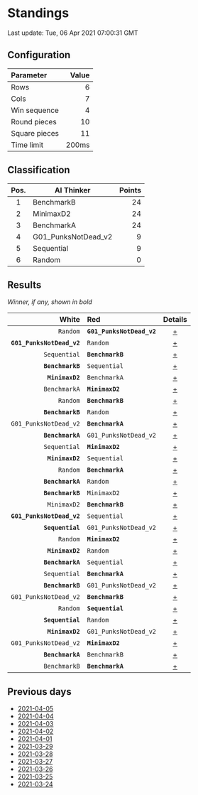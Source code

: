 # Standings

Last update: Tue, 06 Apr 2021 07:00:31 GMT

## Configuration

| Parameter      | Value             |
|:-------------- | ----------------: |
| Rows          | 6        |
| Cols          | 7        |
| Win sequence  | 4 |
| Round pieces  | 10  |
| Square pieces | 11 |
| Time limit    | 200ms     |

## Classification

| Pos. | AI Thinker | Points |
|:----:| ---------- | -----: |
| 1 | BenchmarkB | 24 |
| 2 | MinimaxD2 | 24 |
| 3 | BenchmarkA | 24 |
| 4 | G01_PunksNotDead_v2 | 9 |
| 5 | Sequential | 9 |
| 6 | Random | 0 |

## Results

_Winner, if any, shown in bold_

| White |   Red   | Details |
| -----:|:------- | :-----: |
| `Random` | **`G01_PunksNotDead_v2`** | [+](results/RandomvsG01_PunksNotDead_v2.txt) |
| **`G01_PunksNotDead_v2`** | `Random` | [+](results/G01_PunksNotDead_v2vsRandom.txt) |
| `Sequential` | **`BenchmarkB`** | [+](results/SequentialvsBenchmarkB.txt) |
| **`BenchmarkB`** | `Sequential` | [+](results/BenchmarkBvsSequential.txt) |
| **`MinimaxD2`** | `BenchmarkA` | [+](results/MinimaxD2vsBenchmarkA.txt) |
| `BenchmarkA` | **`MinimaxD2`** | [+](results/BenchmarkAvsMinimaxD2.txt) |
| `Random` | **`BenchmarkB`** | [+](results/RandomvsBenchmarkB.txt) |
| **`BenchmarkB`** | `Random` | [+](results/BenchmarkBvsRandom.txt) |
| `G01_PunksNotDead_v2` | **`BenchmarkA`** | [+](results/G01_PunksNotDead_v2vsBenchmarkA.txt) |
| **`BenchmarkA`** | `G01_PunksNotDead_v2` | [+](results/BenchmarkAvsG01_PunksNotDead_v2.txt) |
| `Sequential` | **`MinimaxD2`** | [+](results/SequentialvsMinimaxD2.txt) |
| **`MinimaxD2`** | `Sequential` | [+](results/MinimaxD2vsSequential.txt) |
| `Random` | **`BenchmarkA`** | [+](results/RandomvsBenchmarkA.txt) |
| **`BenchmarkA`** | `Random` | [+](results/BenchmarkAvsRandom.txt) |
| **`BenchmarkB`** | `MinimaxD2` | [+](results/BenchmarkBvsMinimaxD2.txt) |
| `MinimaxD2` | **`BenchmarkB`** | [+](results/MinimaxD2vsBenchmarkB.txt) |
| **`G01_PunksNotDead_v2`** | `Sequential` | [+](results/G01_PunksNotDead_v2vsSequential.txt) |
| **`Sequential`** | `G01_PunksNotDead_v2` | [+](results/SequentialvsG01_PunksNotDead_v2.txt) |
| `Random` | **`MinimaxD2`** | [+](results/RandomvsMinimaxD2.txt) |
| **`MinimaxD2`** | `Random` | [+](results/MinimaxD2vsRandom.txt) |
| **`BenchmarkA`** | `Sequential` | [+](results/BenchmarkAvsSequential.txt) |
| `Sequential` | **`BenchmarkA`** | [+](results/SequentialvsBenchmarkA.txt) |
| **`BenchmarkB`** | `G01_PunksNotDead_v2` | [+](results/BenchmarkBvsG01_PunksNotDead_v2.txt) |
| `G01_PunksNotDead_v2` | **`BenchmarkB`** | [+](results/G01_PunksNotDead_v2vsBenchmarkB.txt) |
| `Random` | **`Sequential`** | [+](results/RandomvsSequential.txt) |
| **`Sequential`** | `Random` | [+](results/SequentialvsRandom.txt) |
| **`MinimaxD2`** | `G01_PunksNotDead_v2` | [+](results/MinimaxD2vsG01_PunksNotDead_v2.txt) |
| `G01_PunksNotDead_v2` | **`MinimaxD2`** | [+](results/G01_PunksNotDead_v2vsMinimaxD2.txt) |
| **`BenchmarkA`** | `BenchmarkB` | [+](results/BenchmarkAvsBenchmarkB.txt) |
| `BenchmarkB` | **`BenchmarkA`** | [+](results/BenchmarkBvsBenchmarkA.txt) |

## Previous days

* [2021-04-05](../2021-04-05/standings.md)
* [2021-04-04](../2021-04-04/standings.md)
* [2021-04-03](../2021-04-03/standings.md)
* [2021-04-02](../2021-04-02/standings.md)
* [2021-04-01](../2021-04-01/standings.md)
* [2021-03-29](../2021-03-29/standings.md)
* [2021-03-28](../2021-03-28/standings.md)
* [2021-03-27](../2021-03-27/standings.md)
* [2021-03-26](../2021-03-26/standings.md)
* [2021-03-25](../2021-03-25/standings.md)
* [2021-03-24](../2021-03-24/standings.md)

